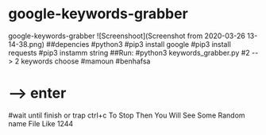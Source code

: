 # google-keywords-grabber
google-keywords-grabber
![Screenshoot](Screenshot from 2020-03-26 13-14-38.png)
##depencies
#python3
#pip3 install google
#pip3 install requests
#pip3 instamm string
##Run:
#python3 keywords_grabber.py
#2 --> 2 keywords choose
#mamoun
#benhafsa
#  --> enter 
#wait until finish or trap ctrl+c To Stop Then You Will See Some Random name File Like 1244 
